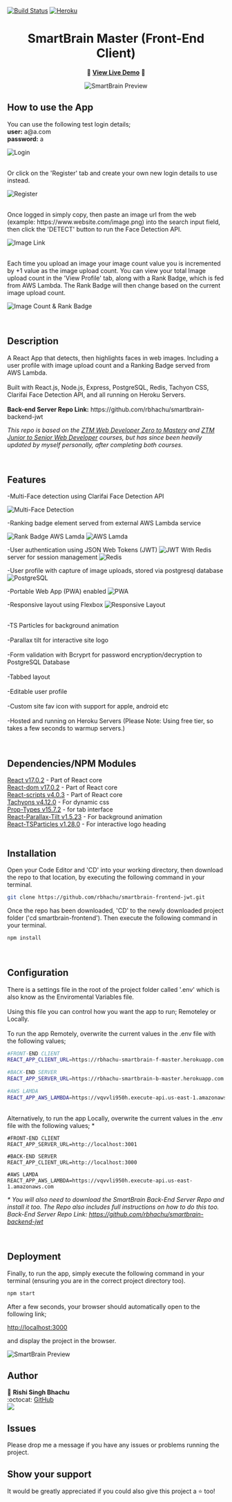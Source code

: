 [![Build Status](https://travis-ci.org/gelstudios/gitfiti.svg?branch=master)](https://github.com/rbhachu/smartbrain-frontend-jwt) [![Heroku](https://heroku-badge.herokuapp.com/?app=rbhachu-smartbrain-f-master)](https://github.com/rbhachu/smartbrain-frontend-jwt) 


<h1 align="center">SmartBrain Master (Front-End Client)</h1>
<div align="center">

:rocket: **[View Live Demo](https://rbhachu-smartbrain-f-master.herokuapp.com/)** :rocket:<br>

![SmartBrain Preview](./src/imgs-readme/site-demo.png)

</div>

## How to use the App
<p>
You can use the following test login details;
<br>
<b>user:</b> a@a.com
<br>
<b>password:</b> a 

![Login](./src/imgs-readme/login.png)

<br>
Or click on the 'Register' tab and create your own new login details to use instead.

![Register](./src/imgs-readme/register.png)

<br>
Once logged in simply copy, then paste an image url from the web (example:  https://www.website.com/image.png) into the search input field, then click the 'DETECT' button to run the Face Detection API.

![Image Link](./src/imgs-readme/image-link.png)

<br>
Each time you upload an image your image count value you is incremented by +1 value as the image upload count. You can view your total Image upload count in the 'View Profile' tab, along with a Rank Badge, which is fed from AWS Lambda. The Rank Badge will then change based on the current image upload count.

![Image Count & Rank Badge](./src/imgs-readme/rank.png)
<p/><br>


## Description
<p>
A React App that detects, then highlights faces in web images. Including a user profile with image upload count and a Ranking Badge served from AWS Lambda. 
<br><br>
Built with React.js, Node.js, Express, PostgreSQL, Redis, Tachyon CSS, Clarifai Face Detection API, and all running on Heroku Servers. 
<br><br>
<b>Back-end Server Repo Link:</b> https://github.com/rbhachu/smartbrain-backend-jwt
<br>

_This repo is based on the [ZTM Web Developer Zero to Mastery](https://www.udemy.com/the-complete-web-developer-zero-to-mastery) and [ZTM Junior to Senior Web Developer](https://www.udemy.com/course/the-complete-junior-to-senior-web-developer-roadmap/) courses, but has since been heavily updated by myself personally, after completing both courses._
</p><br>


## Features
<p>
-Multi-Face detection using Clarifai Face Detection API

![Multi-Face Detection](./src/imgs-readme/multi-face-detection.png)
<br>

-Ranking badge element served from external AWS Lambda service

![Rank Badge AWS Lamda](./src/imgs-readme/aws-lambda-rank.png)
![AWS Lamda](./src/imgs-readme/aws-lambda.png)
<br>

-User authentication using JSON Web Tokens (JWT) 
![JWT](./src/imgs-readme/jwt.png)
With Redis server for session management
![Redis](./src/imgs-readme/redis.png)
<br>

-User profile with capture of image uploads, stored via postgresql database
![PostgreSQL](./src/imgs-readme/postgresql.png)
<br>

-Portable Web App (PWA) enabled 
![PWA](./src/imgs-readme/pwa.png)
<br>

-Responsive layout using Flexbox
![Responsive Layout](./src/imgs-readme/responsive.png)
<br><br>

-TS Particles for background animation
<br><br>
-Parallax tilt for interactive site logo
<br><br>
-Form validation with Bcryprt for password encryption/decryption to PostgreSQL Database
<br><br>
-Tabbed layout
<br><br>
-Editable user profile
<br><br>
-Custom site fav icon with support for apple, android etc
<br><br>
-Hosted and running on Heroku Servers (Please Note: Using free tier, so takes a few seconds to warmup servers.)
</p><br>


## Dependencies/NPM Modules
[React v17.0.2](https://www.npmjs.com/package/react) - Part of React core<br>
[React-dom v17.0.2](https://www.npmjs.com/package/react-dom) - Part of React core<br>
[React-scripts v4.0.3](https://www.npmjs.com/package/react-scripts) - Part of React core<br>
[Tachyons v4.12.0](https://www.npmjs.com/package/tachyons) - For dynamic css<br>
[Prop-Types v15.7.2](https://www.npmjs.com/package/prop-types) - for tab interface<br>
[React-Parallax-Tilt v1.5.23](https://www.npmjs.com/package/react-parallax-tilt) - For background animation<br>
[React-TSParticles v1.28.0](https://www.npmjs.com/package/react-tsparticles) - For interactive logo heading<br>
<br>


## Installation
<p>Open your Code Editor and 'CD' into your working directory, then download the repo to that location, by executing the following command in your terminal.<p>

```sh
git clone https://github.com/rbhachu/smartbrain-frontend-jwt.git
```
<p>Once the repo has been downloaded, 'CD' to the newly downloaded project folder ('cd smartbrain-frontend'). Then execute the following command in your terminal.<p>

```sh
npm install
```
<br>


## Configuration
<p>There is a settings file in the root of the project folder called '.env' which is also know as the Enviromental Variables file.
<br><br>
Using this file you can control how you want the app to run; Remoteley or Locally.
<br><br>
To run the app Remotely, overwrite the current values in the .env file with the following values;
<br>

```sh
#FRONT-END CLIENT
REACT_APP_CLIENT_URL=https://rbhachu-smartbrain-f-master.herokuapp.com

#BACK-END SERVER
REACT_APP_SERVER_URL=https://rbhachu-smartbrain-b-master.herokuapp.com

#AWS LAMDA
REACT_APP_AWS_LAMBDA=https://vqvvli950h.execute-api.us-east-1.amazonaws.com
```
<br>
Alternatively, to run the app Locally, overwrite the current values in the .env file with the following values; *
<br>

```
#FRONT-END CLIENT
REACT_APP_SERVER_URL=http://localhost:3001

#BACK-END SERVER
REACT_APP_CLIENT_URL=http://localhost:3000

#AWS LAMDA
REACT_APP_AWS_LAMBDA=https://vqvvli950h.execute-api.us-east-1.amazonaws.com
```

<i>* You will also need to download the SmartBrain Back-End Server Repo and install it too. The Repo also includes full instructions on how to do this too.
Back-End Server Repo Link: https://github.com/rbhachu/smartbrain-backend-jwt</i>
</p><br>


## Deployment
<p>Finally, to run the app, simply execute the following command in your terminal (ensuring you are in the correct project directory too).</p>

```sh
npm start
```
<p>After a few seconds, your browser should automatically open to the following link;

[http://localhost:3000](http://localhost:3000)

and display the project in the browser.</p>
![SmartBrain Preview](./src/imgs-readme/site-preview.png)
<br>


## Author
👤 **Rishi Singh Bhachu**<br>
:octocat: [GitHub](https://github.com/rbhachu)<br>
<a target="_blank" title="https://www.linkedin.com/in/RishiSinghBhachu/" href="https://www.linkedin.com/in/RishiSinghBhachu/"><img src="https://img.shields.io/badge/-Rishi&nbsp;Singh&nbsp;Bhachu-0077B5?style=flat&logo=Linkedin&logoColor=white"/></a>
<br>


## Issues
Please drop me a message if you have any issues or problems running the project.
<br>


## Show your support
It would be greatly appreciated if you could also give this project a ⭐️ too!